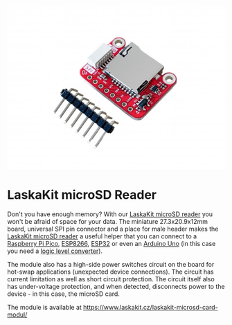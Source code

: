 ![TOP strana modulu](https://github.com/LaskaKit/microSD-Reader/blob/main/img/LaskaKit-microSD_Reader--3.jpg)

# LaskaKit microSD Reader 

Don't you have enough memory? With our [LaskaKit microSD reader](https://www.laskakit.cz/laskakit-microsd-card-modul/) you won't be afraid of space for your data. The miniature 27.3x20.9x12mm board, universal SPI pin connector and a place for male header makes the [LaskaKit microSD reader](https://www.laskakit.cz/laskakit-microsd-card-modul/) a useful helper that you can connect to a [Raspberry Pi Pico](https://www.laskakit.cz/raspberry-pi-pico-w/), [ESP8266](https://www.laskakit.cz/vyhledavani/?string=esp8266), [ESP32](https://www.laskakit.cz/vyhledavani/?string=esp32) or even an [Arduino Uno](https://www.laskakit.cz/arduino-uno-rev3--original/) (in this case you need a [logic level converter](https://www.laskakit.cz/8-kanaly-obousmerny-prevodnik-logickych-urovni-5v-a-3-3v/)).

The module also has a high-side power switches circuit on the board for hot-swap applications (unexpected device connections). The circuit has current limitation as well as short circuit protection. The circuit itself also has under-voltage protection, and when detected, disconnects power to the device - in this case, the microSD card.

The module is available at https://www.laskakit.cz/laskakit-microsd-card-modul/
